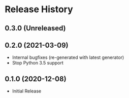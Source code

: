 # Release History

## 0.3.0 (Unreleased)


## 0.2.0 (2021-03-09)

- Internal bugfixes (re-generated with latest generator)
- Stop Python 3.5 support

## 0.1.0 (2020-12-08)

- Initial Release
